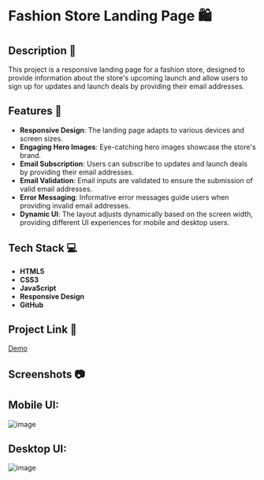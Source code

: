 # Fashion Store Landing Page 🛍️

## Description 📝

This project is a responsive landing page for a fashion store, designed to provide information about the store's upcoming launch and allow users to sign up for updates and launch deals by providing their email addresses.

## Features 🚀

- **Responsive Design**: The landing page adapts to various devices and screen sizes.
- **Engaging Hero Images**: Eye-catching hero images showcase the store's brand.
- **Email Subscription**: Users can subscribe to updates and launch deals by providing their email addresses.
- **Email Validation**: Email inputs are validated to ensure the submission of valid email addresses.
- **Error Messaging**: Informative error messages guide users when providing invalid email addresses.
- **Dynamic UI**: The layout adjusts dynamically based on the screen width, providing different UI experiences for mobile and desktop users.

## Tech Stack 💻

- **HTML5**
- **CSS3**
- **JavaScript**
- **Responsive Design**
- **GitHub**

## Project Link 🔗

[Demo](https://base-apparel-coming-soon-master-umber.vercel.app/) <!-- Replace "#" with your project link -->

## Screenshots 📷
## Mobile UI:
![image](https://github.com/Vishwanathanselvamoorthy/base-apparel-coming-soon-master/assets/147639866/bf26c77d-622c-406f-91cc-ac9b8496383f)

## Desktop UI:
![image](https://github.com/Vishwanathanselvamoorthy/base-apparel-coming-soon-master/assets/147639866/243243fd-7554-427b-87fa-3f2447433a2b)





